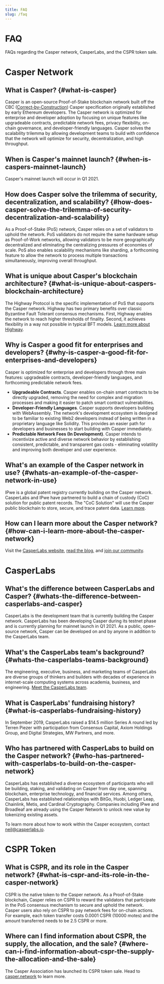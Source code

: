 ```yaml
---
title: FAQ
slug: /faq
---
```


# FAQ

FAQs regarding the Casper network, CasperLabs, and the CSPR token sale.

# Casper Network

## What is Casper? {#what-is-casper}

Casper is an open-source Proof-of-Stake blockchain network built off the CBC ([Correct-by-Construction](https://github.com/cbc-casper/cbc-casper-paper)) Casper specification originally established by early Ethereum developers. The Casper network is optimized for enterprise and developer adoption by focusing on unique features like upgradeable contracts, predictable network fees, privacy flexibility, on-chain governance, and developer-friendly languages. Casper solves the scalability trilemma by allowing development teams to build with confidence that the network will optimize for security, decentralization, and high throughput.

## When is Casper's mainnet launch? {#when-is-caspers-mainnet-launch}

Casper's mainnet launch will occur in Q1 2021.

## How does Casper solve the trilemma of security, decentralization, and scalability? {#how-does-casper-solve-the-trilemma-of-security-decentralization-and-scalability}

As a Proof-of-Stake (PoS) network, Casper relies on a set of validators to uphold the network. PoS validators do not require the same hardware setup as Proof-of-Work networks, allowing validators to be more geographically decentralized and eliminating the centralizing pressures of economies of scale. PoS also enables scalability mechanisms like sharding, a forthcoming feature to allow the network to process multiple transactions simultaneously, improving overall throughput.

## What is unique about Casper's blockchain architecture? {#what-is-unique-about-caspers-blockchain-architecture}

The Highway Protocol is the specific implementation of PoS that supports the Casper network. Highway has two primary benefits over classic Byzantine Fault Tolerant consensus mechanisms. First, Highway enables the network to reach higher thresholds of finality. Second, it achieves flexibility in a way not possible in typical BFT models. [Learn more about Highway](https://blog.casperlabs.io/the-casper-network-highway-consensus-protocol/).

## Why is Casper a good fit for enterprises and developers? {#why-is-casper-a-good-fit-for-enterprises-and-developers}

Casper is optimized for enterprise and developers through three main features: upgradeable contracts, developer-friendly languages, and forthcoming predictable network fees.

-   **Upgradeable Contracts**. Casper enables on-chain smart contracts to be directly upgraded, removing the need for complex and migration processes and making it easier to patch smart contract vulnerabilities.
-   **Developer-Friendly Languages**. Casper supports developers building with WebAssembly. The network's development ecosystem is designed to be familiar to existing Web2 developers instead of being written in a proprietary language like Solidity. This provides an easier path for developers and businesses to start building with Casper immediately.
-   **Predictable Network Fees (In Development)**. Casper intends to incentivize active and diverse network behavior by establishing consistent, predictable, and transparent gas costs - eliminating volatility and improving both developer and user experience.

## What's an example of the Casper network in use? {#whats-an-example-of-the-casper-network-in-use}

IPwe is a global patent registry currently building on the Casper network. CasperLabs and IPwe have partnered to build a chain of custody (CoC) solution for public patent records. The "CoC Solution" will use the Casper public blockchain to store, secure, and trace patent data. [Learn more](https://blog.casperlabs.io/intellectual-property-and-patent-assets-on-casper/).

## How can I learn more about the Casper network? {#how-can-i-learn-more-about-the-casper-network}

Visit the [CasperLabs website](https://casperlabs.io/), [read the blog](https://blog.casperlabs.io/), and [join our community](https://casperlabs.io/community/).

# CasperLabs

## What's the difference between CasperLabs and Casper? {#whats-the-difference-between-casperlabs-and-casper}

CasperLabs is the development team that is currently building the Casper network. CasperLabs has been developing Casper during its testnet phase and is currently planning for mainnet launch in Q1 2021. As a public, open-source network, Casper can be developed on and by anyone in addition to the CasperLabs team.

## What's the CasperLabs team's background? {#whats-the-casperlabs-teams-background}

The engineering, executive, business, and marketing teams of CasperLabs are diverse groups of thinkers and builders with decades of experience in internet-scale computing systems across academia, business, and engineering. [Meet the CasperLabs team](https://casperlabs.io/company/meet-our-team/).

## What is CasperLabs' fundraising history? {#what-is-casperlabs-fundraising-history}

In September 2019, CasperLabs raised a \$14.5 million Series A round led by Terren Piezer with participation from Consensus Capital, Axiom Holdings Group, and Digital Strategies, MW Partners, and more.

## Who has partnered with CasperLabs to build on the Casper network? {#who-has-partnered-with-casperlabs-to-build-on-the-casper-network}

CasperLabs has established a diverse ecosystem of participants who will be building, staking, and validating on Casper from day one, spanning blockchain, enterprise technology, and financial services. Among others, CasperLabs has established relationships with BitGo, Huobi, Ledger Leap, Chainlink, Metis, and Cardinal Cryptography. Companies including IPwe and Broadleaf are already using the Casper Network to unlock new value by tokenizing existing assets.

To learn more about how to work within the Casper ecosystem, contact <neil@casperlabs.io>.

# CSPR Token

## What is CSPR, and its role in the Casper network? {#what-is-cspr-and-its-role-in-the-casper-network}

CSPR is the native token to the Casper network. As a Proof-of-Stake blockchain, Casper relies on CSPR to reward the validators that participate in the PoS consensus mechanism to secure and uphold the network. Casper users also rely on CSPR to pay network fees for on-chain actions. For example, each token transfer costs 0.0001 CSPR (10000 motes) and the amount transferred needs to be 2.5 CSPR or more.

## Where can I find information about CSPR, the supply, the allocation, and the sale? {#where-can-i-find-information-about-cspr-the-supply-the-allocation-and-the-sale}

The Casper Association has launched its CSPR token sale. Head to [casper.network](https://casper.network/) to learn more.
